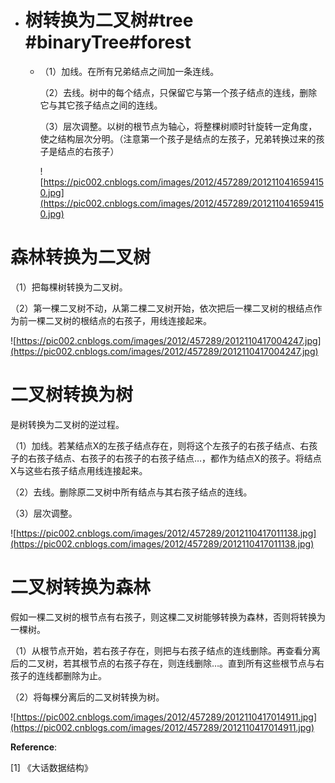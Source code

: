 - # **树转换为二叉树**#tree #binaryTree#forest
	- （1）加线。在所有兄弟结点之间加一条连线。
	  
	  （2）去线。树中的每个结点，只保留它与第一个孩子结点的连线，删除它与其它孩子结点之间的连线。
	  
	  （3）层次调整。以树的根节点为轴心，将整棵树顺时针旋转一定角度，使之结构层次分明。（注意第一个孩子是结点的左孩子，兄弟转换过来的孩子是结点的右孩子）
	  
	  ![https://pic002.cnblogs.com/images/2012/457289/2012110416594150.jpg](https://pic002.cnblogs.com/images/2012/457289/2012110416594150.jpg)
# **森林转换为二叉树**

（1）把每棵树转换为二叉树。

（2）第一棵二叉树不动，从第二棵二叉树开始，依次把后一棵二叉树的根结点作为前一棵二叉树的根结点的右孩子，用线连接起来。

![https://pic002.cnblogs.com/images/2012/457289/2012110417004247.jpg](https://pic002.cnblogs.com/images/2012/457289/2012110417004247.jpg)
# **二叉树转换为树**

是树转换为二叉树的逆过程。

（1）加线。若某结点X的左孩子结点存在，则将这个左孩子的右孩子结点、右孩子的右孩子结点、右孩子的右孩子的右孩子结点…，都作为结点X的孩子。将结点X与这些右孩子结点用线连接起来。

（2）去线。删除原二叉树中所有结点与其右孩子结点的连线。

（3）层次调整。

![https://pic002.cnblogs.com/images/2012/457289/2012110417011138.jpg](https://pic002.cnblogs.com/images/2012/457289/2012110417011138.jpg)
# **二叉树转换为森林**

假如一棵二叉树的根节点有右孩子，则这棵二叉树能够转换为森林，否则将转换为一棵树。

（1）从根节点开始，若右孩子存在，则把与右孩子结点的连线删除。再查看分离后的二叉树，若其根节点的右孩子存在，则连线删除…。直到所有这些根节点与右孩子的连线都删除为止。

（2）将每棵分离后的二叉树转换为树。

![https://pic002.cnblogs.com/images/2012/457289/2012110417014911.jpg](https://pic002.cnblogs.com/images/2012/457289/2012110417014911.jpg)

**Reference**:

[1] 《大话数据结构》